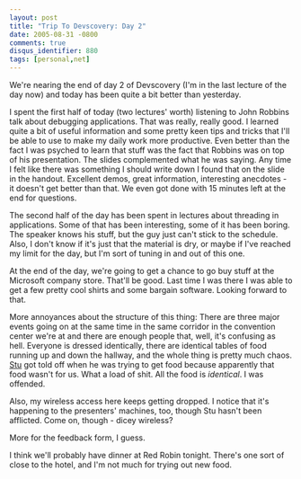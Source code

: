 ```yaml
---
layout: post
title: "Trip To Devscovery: Day 2"
date: 2005-08-31 -0800
comments: true
disqus_identifier: 880
tags: [personal,net]
---
```

We're nearing the end of day 2 of Devscovery (I'm in the last lecture of
the day now) and today has been quite a bit better than yesterday.

 I spent the first half of today (two lectures' worth) listening to John
Robbins talk about debugging applications. That was really, really good.
I learned quite a bit of useful information and some pretty keen tips
and tricks that I'll be able to use to make my daily work more
productive. Even better than the fact I was psyched to learn that stuff
was the fact that Robbins was on top of his presentation. The slides
complemented what he was saying. Any time I felt like there was
something I should write down I found that on the slide in the handout.
Excellent demos, great information, interesting anecdotes - it doesn't
get better than that. We even got done with 15 minutes left at the end
for questions.

 The second half of the day has been spent in lectures about threading
in applications. Some of that has been interesting, some of it has been
boring. The speaker knows his stuff, but the guy just can't stick to the
schedule. Also, I don't know if it's just that the material is dry, or
maybe if I've reached my limit for the day, but I'm sort of tuning in
and out of this one.

 At the end of the day, we're going to get a chance to go buy stuff at
the Microsoft company store. That'll be good. Last time I was there I
was able to get a few pretty cool shirts and some bargain software.
Looking forward to that.

 More annoyances about the structure of this thing: There are three
major events going on at the same time in the same corridor in the
convention center we're at and there are enough people that, well, it's
confusing as hell. Everyone is dressed identically, there are identical
tables of food running up and down the hallway, and the whole thing is
pretty much chaos. [Stu](http://www.stuartthompson.net) got told off
when he was trying to get food because apparently that food wasn't for
us. What a load of shit. All the food is *identical*. I was offended.

 Also, my wireless access here keeps getting dropped. I notice that it's
happening to the presenters' machines, too, though Stu hasn't been
afflicted. Come on, though - dicey wireless?

 More for the feedback form, I guess.

 I think we'll probably have dinner at Red Robin tonight. There's one
sort of close to the hotel, and I'm not much for trying out new food.
